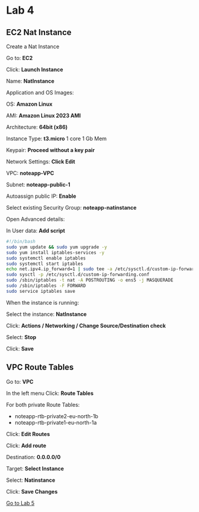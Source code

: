 # Lab 4

## EC2 Nat Instance

Create a Nat Instance

Go to: __EC2__

Click: __Launch Instance__

Name: __NatInstance__

Application and OS Images:

OS: __Amazon Linux__

AMI: __Amazon Linux 2023 AMI__

Architecture: __64bit (x86)__

Instance Type: __t3.micro__ 1 core 1 Gb Mem

Keypair: __Proceed without a key pair__

Network Settings: __Click Edit__

VPC: __noteapp-VPC__

Subnet: __noteapp-public-1__

Autoassign public IP: __Enable__

Select existing Security Group: __noteapp-natinstance__

Open Advanced details:

In User data: __Add script__

```bash
#!/bin/bash
sudo yum update && sudo yum upgrade -y
sudo yum install iptables-services -y
sudo systemctl enable iptables
sudo systemctl start iptables
echo net.ipv4.ip_forward=1 | sudo tee -a /etc/sysctl.d/custom-ip-forwarding.conf
sudo sysctl -p /etc/sysctl.d/custom-ip-forwarding.conf
sudo /sbin/iptables -t nat -A POSTROUTING -o ens5 -j MASQUERADE
sudo /sbin/iptables -F FORWARD
sudo service iptables save

```

When the instance is running:

Select the instance: __NatInstance__

Click: __Actions / Networking / Change Source/Destination check__

Select: __Stop__

Click: __Save__

## VPC Route Tables

Go to: __VPC__

In the left menu Click: __Route Tables__

For both private Route Tables:

- noteapp-rtb-private2-eu-north-1b
- noteapp-rtb-private1-eu-north-1a

Click: __Edit Routes__

Click: __Add route__

Destination: __0.0.0.0/0__

Target: __Select Instance__

Select: __Natinstance__

Click: __Save Changes__

[Go to Lab 5](lab5.md)
